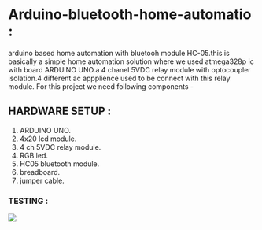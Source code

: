 # Arduino-bluetooth-home-automatio :
arduino based home automation with bluetooh module HC-05.this is basically a simple home automation solution where we used atmega328p ic with board ARDUINO UNO.a 4 chanel 5VDC relay module with optocoupler isolation.4 different ac appplience used to be connect with this relay module.
For this project we need following components -
## HARDWARE SETUP :
1. ARDUINO UNO.
2. 4x20 lcd module.
3. 4 ch 5VDC relay module.
4. RGB led.
5. HC05 bluetooth module.
6. breadboard.
7. jumper cable.
### TESTING :
![](testing%20circuit.jpg)
